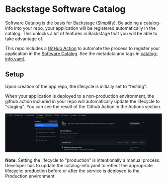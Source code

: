 # Backstage Software Catalog

Software Catalog is the basis for Backstage (Simplify). By adding a catalog-info into your repo, your application will be registered automatically in the catalog. This unlocks a lot of features in Backstage that you will be able to take advantage of.

This repo includes a [GitHub Action](../.github/workflows/backstage-catalogue.yml) to automate the process to register your application in the [Software Catalog](https://simplify.telus.com/catalog?filters%5Bkind%5D=component&filters%5Buser%5D=all). See the metadata and tags in [catalog-info.yaml](../catalog-info.yaml).

## Setup
Upon creation of the app repo, the lifecycle is initially set to "testing".

When your application is deployed to a non-production environment, the github action included in your repo will automatically update the lifecycle to "staging". You can see the result of the Github Action in the Actions section.

![alt text](github-action.PNG)

**Note:** Setting the lifecycle to "production" is intentionally a manual process. Developer has to update the catalog-info.yaml to reflect the appropriate lifecycle: production before or after the service is deployed to the Production environment


